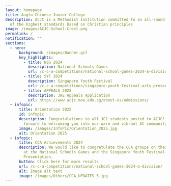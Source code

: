 ```yaml
---
layout: homepage
title: Anglo-Chinese Junior College
description: ACJC is a Methodist Institution committed to an all-round education
  of the highest standards based on Christian principles
image: /images/ACJC-School-Crest.png
permalink: /
notification: ""
sections:
  - hero:
      background: /images/Banner.gif
      key_highlights:
        - title: NSG 2024
          description: National Schools Games
          url: /c-c-a-competitions/national-school-games-2024-a-division/
        - title: SYF 2024
          description: Singapore Youth Festival
          url: /c-c-a-competitions/singapore-youth-festival-arts-presentation-2024/
        - title: APPEALS 2025
          description: JAE Appeals Application
          url: https://www.acjc.moe.edu.sg/about-us/admissions/
  - infopic:
      title: Orientation 2025
      id: infopic
      description: Congratulations to all JC1 students posted to ACJC!  We look
        forward to welcoming you into our warm and vibrant AC community!
      image: /images/InfoPic/Orientation_2025.jpg
      alt: Orientation 2025
  - infopic:
      title: CCA Achievements 2024
      description: We would like to congratulate the CCA groups on their achievements
        at the National Schools Games and the Singapore Youth Festival Arts
        Presentation.
      button: Click here for more results
      url: /c-c-a-competitions/national-school-games-2024-a-division/
      alt: Image alt text
      image: /images/Others/CCA_UPDATES_5.jpg
---
```

